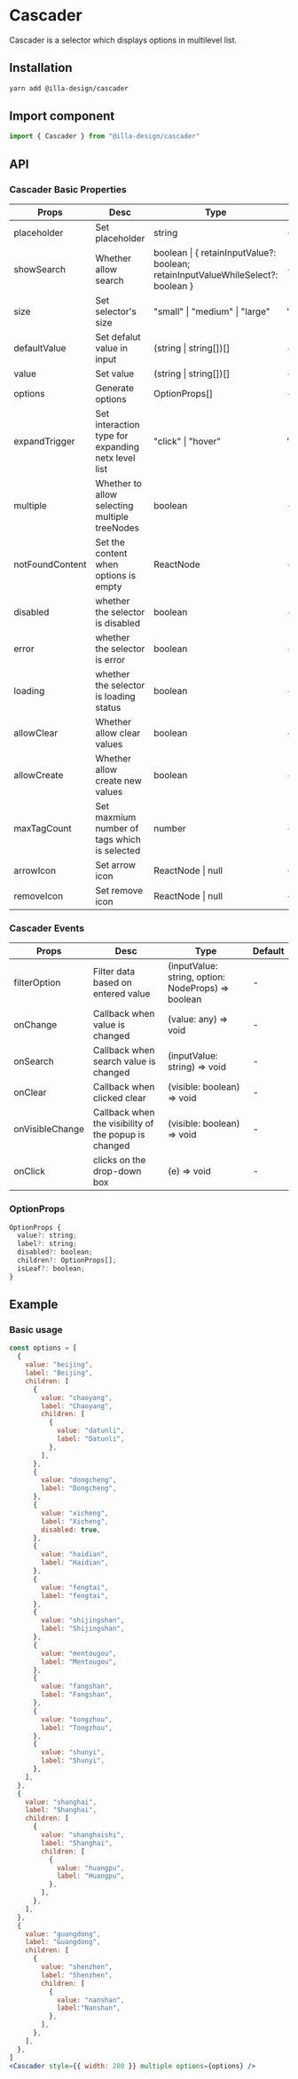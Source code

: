 # Cascader

Cascader is a selector which displays options in multilevel list.

## Installation

```bash
yarn add @illa-design/cascader
```

## Import component

```jsx
import { Cascader } from "@illa-design/cascader"
```

## API

### Cascader Basic Properties

| Props           | Desc                                               | Type                                                         | Default  |
| --------------- | -------------------------------------------------- | ------------------------------------------------------------ | -------- |
| placeholder     | Set placeholder                                    | string                                                       | -        |
| showSearch      | Whether allow search                               | boolean \| { retainInputValue?: boolean; retainInputValueWhileSelect?: boolean } | -        |
| size            | Set selector's size                                | "small" \| "medium" \| "large"                               | "medium" |
| defaultValue    | Set defalut value in input                         | (string \| string[])[]                                       | -        |
| value           | Set value                                          | (string \| string[])[]                                       | -        |
| options         | Generate options                                   | OptionProps[]                                                | -        |
| expandTrigger   | Set interaction type for expanding netx level list | "click" \| "hover"                                           | "click"  |
| multiple        | Whether to allow selecting multiple treeNodes      | boolean                                                      | -        |
| notFoundContent | Set the content when options is empty              | ReactNode                                                    | -        |
| disabled        | whether the selector is disabled                   | boolean                                                      | -        |
| error           | whether the selector is error                      | boolean                                                      | -        |
| loading         | whether the selector is loading status             | boolean                                                      | -        |
| allowClear      | Whether allow clear values                         | boolean                                                      | -        |
| allowCreate     | Whether allow create new values                    | boolean                                                      | -        |
| maxTagCount     | Set maxmium number of tags which is selected       | number                                                       | -        |
| arrowIcon       | Set arrow icon                                     | ReactNode \| null                                            | -        |
| removeIcon      | Set remove icon                                    | ReactNode \| null                                            | -        |

### Cascader Events

| Props           | Desc                                                 | Type                                                  | Default |
| --------------- | ---------------------------------------------------- | ----------------------------------------------------- | ------- |
| filterOption    | Filter data based on entered value                   | (inputValue: string, option: NodeProps<T>) => boolean | -       |
| onChange        | Callback when value is changed                       | (value: any) => void                                  | -       |
| onSearch        | Callback when search value is changed                | (inputValue: string) => void                          | -       |
| onClear         | Callback when clicked clear                          | (visible: boolean) => void                            | -       |
| onVisibleChange | Callback when the visibility of the popup is changed | (visible: boolean) => void                            | -       |
| onClick         | clicks on the drop-down box                          | (e) => void                                           | -       |

### OptionProps 

```jsx
OptionProps {
  value?: string;
  label?: string;
  disabled?: boolean;
  children?: OptionProps[];
  isLeaf?: boolean;
}
```




## Example

### Basic usage

```jsx
const options = [
  {
    value: "beijing",
    label: "Beijing",
    children: [
      {
        value: "chaoyang",
        label: "Chaoyang",
        children: [
          {
            value: "datunli",
            label: "Datunli",
          },
        ],
      },
      {
        value: "dongcheng",
        label: "Dongcheng",
      },
      {
        value: "xicheng",
        label: "Xicheng",
        disabled: true,
      },
      {
        value: "haidian",
        label: "Haidian",
      },
      {
        value: "fengtai",
        label: "fengtai",
      },
      {
        value: "shijingshan",
        label: "Shijingshan",
      },
      {
        value: "mentougou",
        label: "Mentougou",
      },
      {
        value: "fangshan",
        label: "Fangshan",
      },
      {
        value: "tongzhou",
        label: "Tongzhou",
      },
      {
        value: "shunyi",
        label: "Shunyi",
      },
    ],
  },
  {
    value: "shanghai",
    label: "Shanghai",
    children: [
      {
        value: "shanghaishi",
        label: "Shanghai",
        children: [
          {
            value: "huangpu",
            label: "Huangpu",
          },
        ],
      },
    ],
  },
  {
    value: "guangdong",
    label: "Guangdong",
    children: [
      {
        value: "shenzhen",
        label: "Shenzhen",
        children: [
          {
            value: "nanshan",
            label:"Nanshan",
          },
        ],
      },
    ],
  },
]
<Cascader style={{ width: 280 }} multiple options={options} />
```

